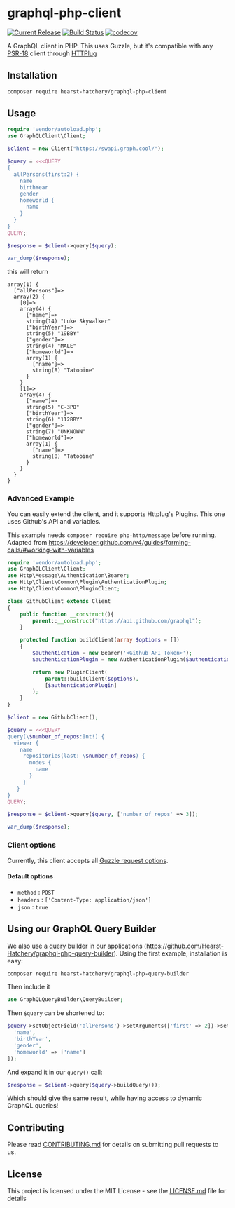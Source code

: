 # graphql-php-client
[![Current Release](https://img.shields.io/badge/release-0.3.0-1eb0fc.svg)](https://github.com/Hearst-Hatchery/graphql-php-client/releases/tag/0.3.0)
[![Build Status](https://travis-ci.com/Hearst-Hatchery/graphql-php-client.svg?branch=master)](https://travis-ci.com/Hearst-Hatchery/graphql-php-client)
[![codecov](https://codecov.io/gh/Hearst-Hatchery/graphql-php-client/branch/master/graph/badge.svg)](https://codecov.io/gh/Hearst-Hatchery/graphql-php-client)


A GraphQL client in PHP. This uses Guzzle, but it's compatible with any [PSR-18](http://www.php-fig.org/psr/psr-18/) client through [HTTPlug](http://httplug.io/)

## Installation

```bash
composer require hearst-hatchery/graphql-php-client
```

## Usage

```php
require 'vendor/autoload.php';
use GraphQLClient\Client;

$client = new Client("https://swapi.graph.cool/");

$query = <<<QUERY
{
  allPersons(first:2) {
    name
    birthYear
    gender
    homeworld {
      name
    }
  }
}
QUERY;

$response = $client->query($query);

var_dump($response);
```
this will return

```
array(1) {
  ["allPersons"]=>
  array(2) {
    [0]=>
    array(4) {
      ["name"]=>
      string(14) "Luke Skywalker"
      ["birthYear"]=>
      string(5) "19BBY"
      ["gender"]=>
      string(4) "MALE"
      ["homeworld"]=>
      array(1) {
        ["name"]=>
        string(8) "Tatooine"
      }
    }
    [1]=>
    array(4) {
      ["name"]=>
      string(5) "C-3PO"
      ["birthYear"]=>
      string(6) "112BBY"
      ["gender"]=>
      string(7) "UNKNOWN"
      ["homeworld"]=>
      array(1) {
        ["name"]=>
        string(8) "Tatooine"
      }
    }
  }
}
```

### Advanced Example

You can easily extend the client, and it supports Httplug's Plugins. This one uses Github's API and variables.

This example needs `composer require php-http/message` before running.
Adapted from https://developer.github.com/v4/guides/forming-calls/#working-with-variables

```php
require 'vendor/autoload.php';
use GraphQLClient\Client;
use Http\Message\Authentication\Bearer;
use Http\Client\Common\Plugin\AuthenticationPlugin;
use Http\Client\Common\PluginClient;

class GithubClient extends Client
{
    public function __construct(){
        parent::__construct("https://api.github.com/graphql");
    }

    protected function buildClient(array $options = [])
    {
        $authentication = new Bearer('<Github API Token>');
        $authenticationPlugin = new AuthenticationPlugin($authentication);

        return new PluginClient(
            parent::buildClient($options),
            [$authenticationPlugin]
        );
    }
}

$client = new GithubClient();

$query = <<<QUERY
query(\$number_of_repos:Int!) {
  viewer {
    name
     repositories(last: \$number_of_repos) {
       nodes {
         name
       }
     }
   }
}
QUERY;

$response = $client->query($query, ['number_of_repos' => 3]);

var_dump($response);
```


### Client options

Currently, this client accepts all [Guzzle request options](http://docs.guzzlephp.org/en/stable/request-options.html).

#### Default options

* `method` : `POST`
* `headers` : `['Content-Type: application/json']`
* `json` : `true`

## Using our GraphQL Query Builder

We also use a query builder in our applications (https://github.com/Hearst-Hatchery/graphql-php-query-builder). Using the first example, installation is easy:

```bash
composer require hearst-hatchery/graphql-php-query-builder
```

Then include it
```php
use GraphQLQueryBuilder\QueryBuilder;
```

Then `$query` can be shortened to:

```php
$query->setObjectField('allPersons')->setArguments(['first' => 2])->setQueryObject([
  'name',
  'birthYear',
  'gender',
  'homeworld' => ['name']
]);
```

And expand it in our `query()` call:
```php
$response = $client->query($query->buildQuery());
```

Which should give the same result, while having access to dynamic GraphQL queries!

## Contributing

Please read [CONTRIBUTING.md](CONTRIBUTING.md) for details on submitting pull requests to us.

## License

This project is licensed under the MIT License - see the [LICENSE.md](LICENSE.md) file for details
